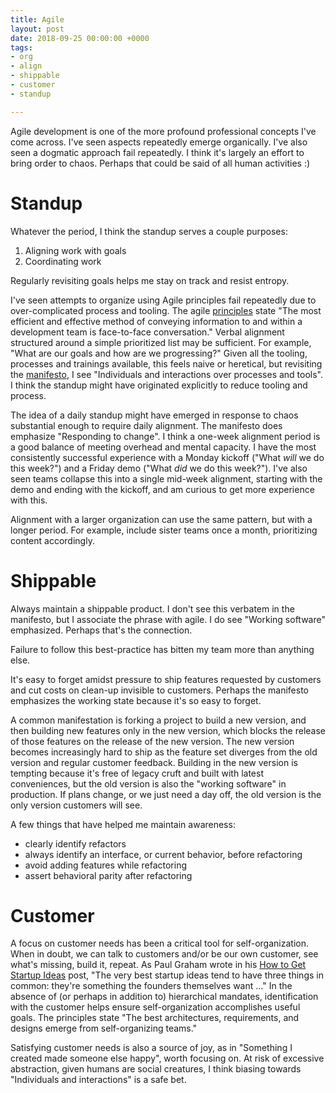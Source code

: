 ```yaml
---
title: Agile
layout: post
date: 2018-09-25 00:00:00 +0000
tags:
- org
- align
- shippable
- customer
- standup

---
```

Agile development is one of the more profound professional concepts I've come across. I've seen aspects repeatedly emerge organically. I've also seen a dogmatic approach fail repeatedly. I think it's largely an effort to bring order to chaos. Perhaps that could be said of all human activities :)

# Standup

Whatever the period, I think the standup serves a couple purposes:

1. Aligning work with goals
2. Coordinating work

Regularly revisiting goals helps me stay on track and resist entropy.

I've seen attempts to organize using Agile principles fail repeatedly due to over-complicated process and tooling. The agile [principles](http://agilemanifesto.org/principles.html) state "The most efficient and effective method of conveying information to and within a development team is face-to-face conversation." Verbal alignment structured around a simple prioritized list may be sufficient. For example, "What are our goals and how are we progressing?" Given all the tooling, processes and trainings available, this feels naive or heretical, but revisiting the [manifesto](http://agilemanifesto.org/), I see "Individuals and interactions over processes and tools". I think the standup might have originated explicitly to reduce tooling and process.

The idea of a daily standup might have emerged in response to chaos substantial enough to require daily alignment. The manifesto does emphasize "Responding to change". I think a one-week alignment period is a good balance of meeting overhead and mental capacity. I have the most consistently successful experience with a Monday kickoff ("What _will_ we do this week?") and a Friday demo ("What _did_ we do this week?"). I've also seen teams collapse this into a single mid-week alignment, starting with the demo and ending with the kickoff, and am curious to get more experience with this.

Alignment with a larger organization can use the same pattern, but with a longer period. For example, include sister teams once a month, prioritizing content accordingly.

# Shippable

Always maintain a shippable product. I don't see this verbatem in the manifesto, but I associate the phrase with agile. I do see "Working software" emphasized. Perhaps that's the connection.

Failure to follow this best-practice has bitten my team more than anything else.

It's easy to forget amidst pressure to ship features requested by customers and cut costs on clean-up invisible to customers. Perhaps the manifesto emphasizes the working state because it's so easy to forget.

A common manifestation is forking a project to build a new version, and then building new features only in the new version, which blocks the release of those features on the release of the new version. The new version becomes increasingly hard to ship as the feature set diverges from the old version and regular customer feedback. Building in the new version is tempting because it's free of legacy cruft and built with latest conveniences, but the old version is also the "working software" in production. If plans change, or we just need a day off, the old version is the only version customers will see.

A few things that have helped me maintain awareness:

* clearly identify refactors
* always identify an interface, or current behavior, before refactoring
* avoid adding features while refactoring
* assert behavioral parity after refactoring

# Customer

A focus on customer needs has been a critical tool for self-organization. When in doubt, we can talk to customers and/or be our own customer, see what's missing, build it, repeat. As Paul Graham wrote in his [How to Get Startup Ideas](http://paulgraham.com/startupideas.html) post, "The very best startup ideas tend to have three things in common: they're something the founders themselves want ..." In the absence of (or perhaps in addition to) hierarchical mandates, identification with the customer helps ensure self-organization accomplishes useful goals. The principles state "The best architectures, requirements, and designs emerge from self-organizing teams."

Satisfying customer needs is also a source of joy, as in "Something I created made someone else happy", worth focusing on. At risk of excessive abstraction, given humans are social creatures, I think biasing towards "Individuals and interactions" is a safe bet.